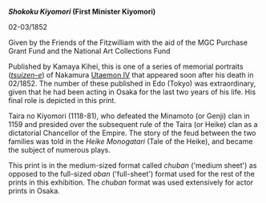 **_Shokoku Kiyomori_ (First Minister Kiyomori)**

02-03/1852

Given by the Friends of the Fitzwilliam with the aid of the MGC Purchase Grant Fund and the National Art Collections Fund

Published by Kamaya Kihei, this is one of a series of memorial portraits (_[tsuizen-e](KUN/kun214.htm)_) of Nakamura [Utaemon IV](/exhibition/group-20) that appeared soon after his death in 02/1852. The number of these published in Edo (Tokyo) was extraordinary, given that he had been acting in Osaka for the last two years of his life. His final role is depicted in this print.

Taira no Kiyomori (1118-81), who defeated the Minamoto (or Genji) clan in 1159 and presided over the subsequent rule of the Taira (or Heike) clan as a dictatorial Chancellor of the Empire. The story of the feud between the two families was told in the _Heike Monogatari_ (Tale of the Heike), and became the subject of numerous plays.

This print is in the medium-sized format called _chuban_ ('medium sheet') as opposed to the full-sized _oban_ ('full-sheet') format used for the rest of the prints in this exhibition. The _chuban_ format was used extensively for actor prints in Osaka.
